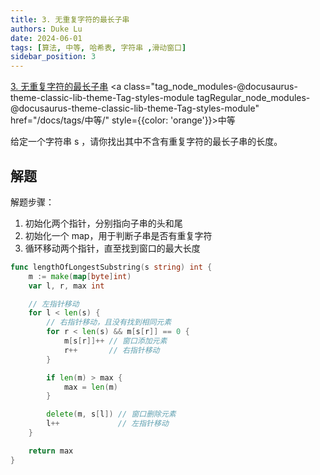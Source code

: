 ```yaml
---
title: 3. 无重复字符的最长子串
authors: Duke Lu
date: 2024-06-01
tags: [算法, 中等, 哈希表, 字符串 ,滑动窗口]
sidebar_position: 3
---
```


[3. 无重复字符的最长子串](https://leetcode.cn/problems/longest-substring-without-repeating-characters/) <a class="tag_node_modules-@docusaurus-theme-classic-lib-theme-Tag-styles-module tagRegular_node_modules-@docusaurus-theme-classic-lib-theme-Tag-styles-module" href="/docs/tags/中等/" style={{color: 'orange'}}>中等</a>

给定一个字符串 s ，请你找出其中不含有重复字符的最长子串的长度。

## 解题

解题步骤：
1. 初始化两个指针，分别指向子串的头和尾
2. 初始化一个 map，用于判断子串是否有重复字符
3. 循环移动两个指针，直至找到窗口的最大长度

```go
func lengthOfLongestSubstring(s string) int {
	m := make(map[byte]int)
	var l, r, max int

	// 左指针移动
	for l < len(s) {
		// 右指针移动，且没有找到相同元素
		for r < len(s) && m[s[r]] == 0 {
			m[s[r]]++ // 窗口添加元素
			r++       // 右指针移动
		}

		if len(m) > max {
			max = len(m)
		}

		delete(m, s[l]) // 窗口删除元素
		l++             // 左指针移动
	}

	return max
}
```